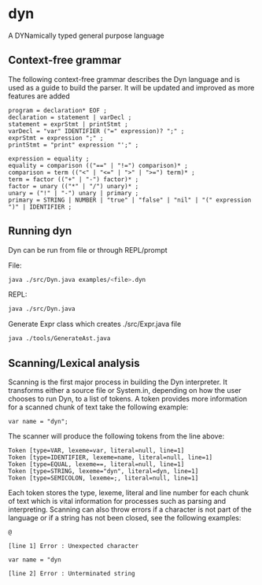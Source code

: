 # dyn
A DYNamically typed general purpose language

## Context-free grammar

The following context-free grammar describes the Dyn language and is used as a guide to build
the parser. It will be updated and improved as more features are added

```
program = declaration* EOF ;
declaration = statement | varDecl ;
statement = exprStmt | printStmt ;
varDecl = "var" IDENTIFIER ("=" expression)? ";" ;
exprStmt = expression ";" ;
printStmt = "print" expression "';" ;

expression = equality ;
equality = comparison (("==" | "!=") comparison)* ;
comparison = term (("<" | "<=" | ">" | ">=") term)* ;
term = factor (("+" | "-") factor)* ;
factor = unary (("*" | "/") unary)* ;
unary = ("!" | "-") unary | primary ;
primary = STRING | NUMBER | "true" | "false" | "nil" | "(" expression ")" | IDENTIFIER ;
```

## Running dyn

Dyn can be run from file or through REPL/prompt

File:

```bash
java ./src/Dyn.java examples/<file>.dyn
```

REPL:

```bash
java ./src/Dyn.java
```

Generate Expr class which creates ./src/Expr.java file
```bash
java ./tools/GenerateAst.java
```

## Scanning/Lexical analysis

Scanning is the first major process in building the Dyn interpreter. It transforms either a
source file or System.in, depending on how the user chooses to run Dyn, to a list of tokens.
A token provides more information for a scanned chunk of text take the following example:

```
var name = "dyn";
```

The scanner will produce the following tokens from the line above:

```
Token [type=VAR, lexeme=var, literal=null, line=1]
Token [type=IDENTIFIER, lexeme=name, literal=null, line=1]
Token [type=EQUAL, lexeme==, literal=null, line=1]
Token [type=STRING, lexeme="dyn", literal=dyn, line=1]
Token [type=SEMICOLON, lexeme=;, literal=null, line=1]
```

Each token stores the type, lexeme, literal and line number for each chunk of text which
is vital information for processes such as parsing and interpreting. Scanning can also throw
errors if a character is not part of the language or if a string has not been closed, see the
following examples:

```
@

[line 1] Error : Unexpected character
```

```
var name = "dyn

[line 2] Error : Unterminated string
```
